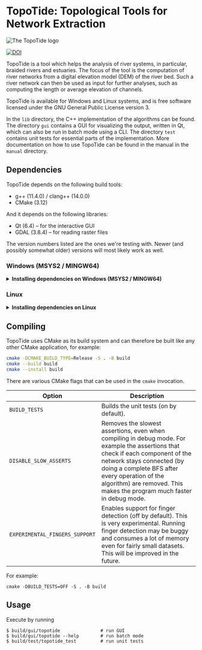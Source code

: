 TopoTide: Topological Tools for Network Extraction
=======================================================

![The TopoTide logo](https://github.com/user-attachments/assets/61066d74-6dda-4808-ba82-e8fbc91d6ead)

[![DOI](https://zenodo.org/badge/204456296.svg)](https://zenodo.org/badge/latestdoi/204456296)

TopoTide is a tool which helps the analysis of river systems, in particular, braided rivers and estuaries. The focus of the tool is the computation of river networks from a digital elevation model (DEM) of the river bed. Such a river network can then be used as input for further analyses, such as computing the length or average elevation of channels.

TopoTide is available for Windows and Linux systems, and is free software licensed under the GNU General Public License version 3.

In the `lib` directory, the C++ implementation of the algorithms can be found. The directory `gui` contains a GUI for visualizing the output, written in Qt, which can also be run in batch mode using a CLI. The directory `test` contains unit tests for essential parts of the implementation. More documentation on how to use TopoTide can be found in the manual in the `manual` directory.


## Dependencies

TopoTide depends on the following build tools:

* g++ (11.4.0) / clang++ (14.0.0)
* CMake (3.12)

And it depends on the following libraries:

* Qt (6.4) – for the interactive GUI
* GDAL (3.8.4) – for reading raster files

The version numbers listed are the ones we're testing with. Newer (and possibly somewhat older) versions will most likely work as well.


### Windows (MSYS2 / MINGW64)

<details>
  <summary><b>Installing dependencies on Windows (MSYS2 / MINGW64)</b></summary>

In case your machine does not have MSYS2 installed yet, you can download it from [here](https://www.msys2.org/). Then install the dependencies from the repository:

```sh
pacman -S base-devel mingw-w64-x86_64-toolchain mingw-w64-x86_64-cmake mingw-w64-x86_64-ninja
pacman -S mingw-w64-x86_64-qt6
```
</details>


### Linux

<details>
  <summary><b>Installing dependencies on Linux</b></summary>

On Ubuntu, install the dependencies from the repository:

```sh
sudo apt install build-essential cmake
sudo apt install qt6-base-dev
sudo apt install libgdal-dev
```
</details>


## Compiling

TopoTide uses CMake as its build system and can therefore be built like any other CMake application, for example:

```sh
cmake -DCMAKE_BUILD_TYPE=Release -S . -B build
cmake --build build
cmake --install build
```

There are various CMake flags that can be used in the `cmake` invocation.

| Option     | Description    |
| ---------- | -------------- |
| `BUILD_TESTS` | Builds the unit tests (on by default). |
| `DISABLE_SLOW_ASSERTS` | Removes the slowest assertions, even when compiling in debug mode. For example the assertions that check if each component of the network stays connected (by doing a complete BFS after every operation of the algorithm) are removed. This makes the program much faster in debug mode. |
| `EXPERIMENTAL_FINGERS_SUPPORT` | Enables support for finger detection (off by default). This is very experimental. Running finger detection may be buggy and consumes a lot of memory even for fairly small datasets. This will be improved in the future. |

For example:

```shell
cmake -DBUILD_TESTS=OFF -S . -B build
```

Usage
-----
Execute by running

```shell
$ build/gui/topotide               # run GUI
$ build/gui/topotide --help        # run batch mode
$ build/test/topotide_test         # run unit tests
```
